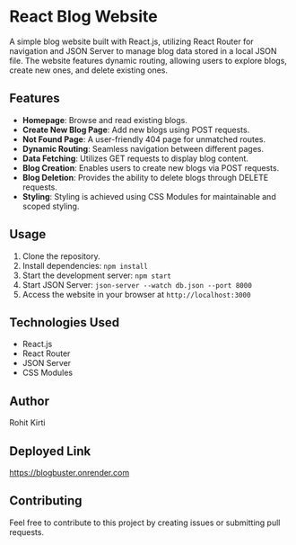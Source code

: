 # React Blog Website

A simple blog website built with React.js, utilizing React Router for navigation and JSON Server to manage blog data stored in a local JSON file. The website features dynamic routing, allowing users to explore blogs, create new ones, and delete existing ones.

## Features

- **Homepage**: Browse and read existing blogs.
- **Create New Blog Page**: Add new blogs using POST requests.
- **Not Found Page**: A user-friendly 404 page for unmatched routes.
- **Dynamic Routing**: Seamless navigation between different pages.
- **Data Fetching**: Utilizes GET requests to display blog content.
- **Blog Creation**: Enables users to create new blogs via POST requests.
- **Blog Deletion**: Provides the ability to delete blogs through DELETE requests.
- **Styling**: Styling is achieved using CSS Modules for maintainable and scoped styling.

## Usage

1. Clone the repository.
2. Install dependencies: `npm install`
3. Start the development server: `npm start`
4. Start JSON Server: `json-server --watch db.json --port 8000`
5. Access the website in your browser at `http://localhost:3000`

## Technologies Used

- React.js
- React Router
- JSON Server
- CSS Modules

## Author
Rohit Kirti

## Deployed Link
https://blogbuster.onrender.com

## Contributing
Feel free to contribute to this project by creating issues or submitting pull requests.
